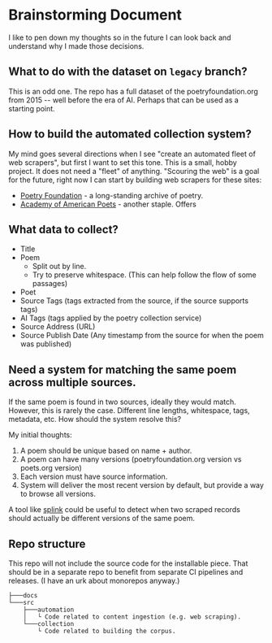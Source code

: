 # Brainstorming Document

I like to pen down my thoughts so in the future I can look back and understand why I made those decisions.


## What to do with the dataset on `legacy` branch?

This is an odd one. The repo has a full dataset of the poetryfoundation.org from 2015 -- well before the era of AI. Perhaps that can be used as a starting point.


## How to build the automated collection system?

My mind goes several directions when I see "create an automated fleet of web scrapers", but first I want to set this tone. This is a small, hobby project. It does not need a "fleet" of anything. "Scouring the web" is a goal for the future, right now I can start by building web scrapers for these sites:

- [Poetry Foundation](https://www.poetryfoundation.org/) - a long-standing archive of poetry.
- [Academy of American Poets](https://poets.org/poems) - another staple. Offers 

## What data to collect?

- Title
- Poem
  - Split out by line.
  - Try to preserve whitespace. (This can help follow the flow of some passages)
- Poet
- Source Tags (tags extracted from the source, if the source supports tags)
- AI Tags (tags applied by the poetry collection service)
- Source Address (URL)
- Source Publish Date (Any timestamp from the source for when the poem was published)

## Need a system for matching the same poem across multiple sources.

If the same poem is found in two sources, ideally they would match. However, this is rarely the case. Different line lengths, whitespace, tags, metadata, etc. How should the system resolve this?

My initial thoughts:

1. A poem should be unique based on name + author.
2. A poem can have many versions (poetryfoundation.org version vs poets.org version)
3. Each version must have source information.
4. System will deliver the most recent version by default, but provide a way to browse all versions.

A tool like [splink](https://github.com/moj-analytical-services/splink) could be useful to detect when two scraped records should actually be different versions of the same poem.


## Repo structure

This repo will not include the source code for the installable piece. That should be in a separate repo to benefit from separate CI pipelines and releases. (I have an urk about monorepos anyway.)

```
├───docs
└───src
    ├───automation
    │   └ Code related to content ingestion (e.g. web scraping). 
    └───collection
        └ Code related to building the corpus.
```